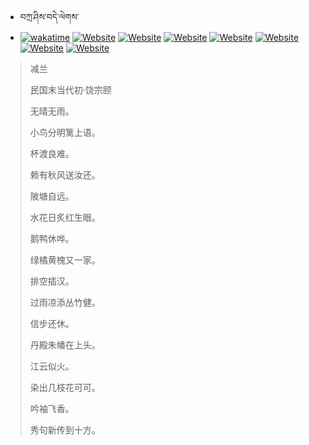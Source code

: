 - བཀྲ་ཤིས་བདེ་ལེགས་ 
- [![wakatime](https://wakatime.com/badge/user/5043ee4a-e361-4607-9d47-d557f2005d05.svg)](https://wakatime.com/@5043ee4a-e361-4607-9d47-d557f2005d05)	[![Website](https://img.shields.io/website?label=&up_color=orange&up_message=Tianchi&url=https%3A%2F%2Fshields.io)](https://tianchi.aliyun.com/home/science/scienceDetail?userId=1095279182618)	[![Website](https://img.shields.io/website?label=&up_color=blue&up_message=Kaggle&url=https%3A%2F%2Fshields.io)](https://www.kaggle.com/ivanxu/)	[![Website](https://img.shields.io/website?label=&up_color=gay&up_message=Yuque&url=https%3A%2F%2Fshields.io)](https://www.yuque.com/ivanaxu)	[![Website](https://img.shields.io/website?label=&up_color=brown&up_message=Leetcode&url=https%3A%2F%2Fshields.io)](https://leetcode.cn/u/ivanaxu)	[![Website](https://img.shields.io/website?label=&up_color=violet&up_message=AIstudio&url=https%3A%2F%2Fshields.io)](https://aistudio.baidu.com/aistudio/personalcenter/thirdview/979775)	[![Website](https://img.shields.io/website?label=&up_color=red&up_message=Gitee&url=https%3A%2F%2Fshields.io)](https://gitee.com/IvanaXu)	[![Website](https://img.shields.io/website?label=&up_color=yellow&up_message=Monkeytype&url=https%3A%2F%2Fshields.io)](https://monkeytype.com/profile/IvanaXu) 

> 减兰
>
> 民国末当代初·饶宗颐
>
> 无晴无雨。
> 
> 小鸟分明篱上语。
> 
> 杯渡良难。
> 
> 赖有秋风送汝还。
> 
> 陂塘自远。
> 
> 水花日炙红生眼。
> 
> 鹅鸭休哗。
> 
> 绿橘黄槐又一家。
> 
> 排空插汉。
> 
> 过雨凉添丛竹健。
> 
> 信步还休。
> 
> 丹殿朱幡在上头。
> 
> 江云似火。
> 
> 染出几枝花可可。
> 
> 吟袖飞香。
> 
> 秀句新传到十方。
